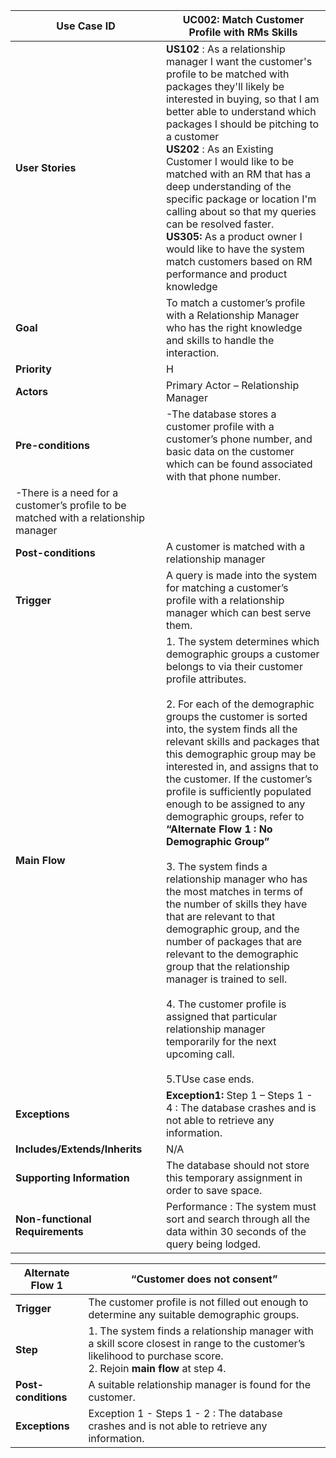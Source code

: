 | Use Case ID                     	| UC002: Match Customer Profile with RMs Skills                                                                                                                                                                                                                                                                                                                                                                                                                                                                                                                                                                                                                                                                                                                                                                                                                                                                                                                                                                                                                                                                                                                                                                                                                                                                                                                                                                                                                                                                                                                                       	|
|---------------------------------	|-----------------------------------------------------------------------------------------------------------------------------------------------------------------------------------------------------------------------------------------------------------------------------------------------------------------------------------------------------------------------------------------------------------------------------------------------------------------------------------------------------------------------------------------------------------------------------------------------------------------------------------------------------------------------------------------------------------------------------------------------------------------------------------------------------------------------------------------------------------------------------------------------------------------------------------------------------------------------------------------------------------------------------------------------------------------------------------------------------------------------------------------------------------------------------------------------------------------------------------------------------------------------------------------------------------------------------------------------------------------------------------------------------------------------------------------------------------------------------------------------------------------------------------------------------------------------	|
| **User Stories**                	| **US102** : As a relationship manager I want the customer's profile to be matched with packages they'll likely be interested in buying, so that I am better able to understand which packages I should be pitching to a customer<br>**US202** : As an Existing Customer I would like to be matched with an RM that has a deep understanding of the specific package or location I'm calling about so that my queries can be resolved faster.</br>**US305:** As a product owner I would like to have the system match customers based on RM performance and product knowledge                                                                                                                                                                                                                                                                                                                                                                                                                                                                                                                                                                                                                                                                                                                                                                                                                                                                                                                                                                                                                                                            	|
| **Goal**                        	| To match a customer’s profile with a Relationship Manager who has the right knowledge and skills to handle the interaction.                                                                                                                                                                                                                                                                                                                                                                                                                                                                                                                                                                                                                                                                                                                                                                                                                                                                                                                                                                                                                                                                                                                                                                                                                                                                                                                                                                                     	|
| **Priority**                    	| H                                                                                                                                                                                                                                                                                                                                                                                                                                                                                                                                                                                                                                                                                                                                                                                                                                                                                                                                                                                                                                                                                                                                                                                                                                                                                                                                                                                                                                                                                                                                                                     	|
| **Actors**                      	| Primary Actor – Relationship Manager                                                                                                                                                                                                                                                                                                                                                                                                                                                                                                                                                                                                                                                                                                                                                                                                                                                                                                                                                                                                                                                                                                                                                                                                                                                                                                                                                                                                                                                                                         	|
| **Pre-conditions**              	| -The database stores a customer profile with a customer’s phone number, and basic data on the customer which can be found associated with that phone number.</br>
-There is a need for a customer’s profile to be matched with a relationship manager                                                                                                                                                                                                                                                                                                                                                                                                                                                                                                                                                                                                                                                                                                                                                                                                                                                                                                                                                                                                                                                                                                                                                                                                                                                                                       	|
| **Post-conditions**             	| A customer is matched with a relationship manager                                                                                                                                                                                                                                                                                                                                                                                                                                                                                                                                                                                                                                                                                                                                                                                                                                                                                                                                                                                                                                                                                                                                                                                                                                                                                                                                                                                                                                                                     	|
| **Trigger**                     	| A query is made into the system for matching a customer’s profile with a relationship manager which can best serve them.                                                                                                                                                                                                                                                                                                                                                                                                                                                                                                                                                                                                                                                                                                                                                                                                                                                                                                                                                                                                                                                                                                                                                                                                                                                                                                                                                                                                                                   	|
| **Main Flow**                   	| 1. The system determines which demographic groups a customer belongs to via their customer profile attributes. <br><br>2. For each of the demographic groups the customer is sorted into, the system finds all the relevant skills and packages that this demographic group may be interested in, and assigns that to the customer. If the customer’s profile is sufficiently populated enough to be assigned to any demographic groups, refer to **“Alternate Flow 1 : No Demographic Group”**<br><br>3. The system finds a relationship manager who has the most matches in terms of the number of skills they have that are relevant to that demographic group, and the number of packages that are relevant to the demographic group that the relationship manager is trained to sell. <br><br>4. The customer profile is assigned that particular relationship manager temporarily for the next upcoming call. <br><br>5.TUse case ends.  	|
| **Exceptions**                  	| **Exception1:** Step 1 – Steps 1 - 4 : The database crashes and is not able to retrieve any information.                                                                                                                                                                                                                                                                                                                                                                                                                                                                                                                                                                                                                                                                                                                                                                                                                                                                                                                                                                                                                                                                                                                                                                                                	|
| **Includes/Extends/Inherits**   	| N/A                                                                                                                                                                                                                                                                                                                                                                                                                                                                                                                                                                                                                                                                                                                                                                                                                                                                                                                                                                                                                                                                                                                                                                                                                                                                                                                                                                                                                                                                     	|
| **Supporting Information**      	| The database should not store this temporary assignment in order to save space.                                                                                                                                                                                                                                                                                                                                                                                                                                                                                                                                                                                                                                                                                                                                                                                                                                                                                                                                                                                                                                                                                                                                                                                                                                                                                                                              	|
| **Non-functional Requirements** 	| Performance :  The system must sort and search through all the data within 30 seconds of the query being lodged.                                                                                                                                                                                                                                                                                                                                                                                                                                                                                                                                                                                                                                                                                                                                                                                                                                                                                                                                                                                                                                                                                                                                                                                                                                                                                                                                                                                                                     	|

                                                                                    	

| Alternate Flow 1    | “Customer does not consent”                                                                                                                          |
|---------------------|------------------------------------------------------------------------------------------------------------------------------------------------------|
| **Trigger**         | The customer profile is not filled out enough to determine any suitable demographic groups.                                                                |
| **Step**            | 1. The system finds a relationship manager with a skill score closest in range to the customer’s likelihood to purchase score. <br>2. Rejoin **main flow** at step 4. |
| **Post-conditions** | A suitable relationship manager is found for the customer.                                       |
| **Exceptions**      | Exception 1 - Steps 1 - 2 : The database crashes and is not able to retrieve any information.                                                                                                                                                  |